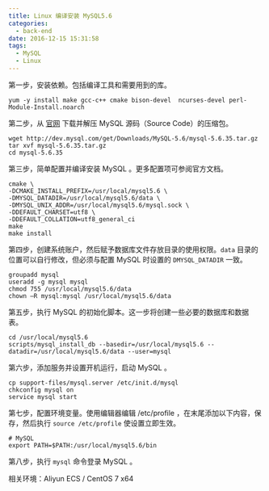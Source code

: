 ```yaml
---
title: Linux 编译安装 MySQL5.6
categories:
  - back-end
date: 2016-12-15 15:31:58
tags:
  - MySQL
  - Linux
---
```


第一步，安装依赖。包括编译工具和需要用到的库。

```
yum -y install make gcc-c++ cmake bison-devel  ncurses-devel perl-Module-Install.noarch
```
<!-- more -->

第二步，从 [官网](http://www.mysql.com/) 下载并解压 MySQL 源码（Source Code）的压缩包。

```
wget http://dev.mysql.com/get/Downloads/MySQL-5.6/mysql-5.6.35.tar.gz
tar xvf mysql-5.6.35.tar.gz
cd mysql-5.6.35
```

第三步，简单配置并编译安装 MySQL 。更多配置项可参阅官方文档。

```
cmake \
-DCMAKE_INSTALL_PREFIX=/usr/local/mysql5.6 \
-DMYSQL_DATADIR=/usr/local/mysql5.6/data \
-DMYSQL_UNIX_ADDR=/usr/local/mysql5.6/mysql.sock \
-DDEFAULT_CHARSET=utf8 \
-DDEFAULT_COLLATION=utf8_general_ci
make
make install
```

第四步，创建系统账户，然后赋予数据库文件存放目录的使用权限。`data` 目录的位置可以自行修改，但必须与配置 MySQL 时设置的 `DMYSQL_DATADIR` 一致。

```
groupadd mysql
useradd -g mysql mysql
chmod 755 /usr/local/mysql5.6/data
chown –R mysql:mysql /usr/local/mysql5.6/data
```

第五步，执行 MySQL 的初始化脚本。这一步将创建一些必要的数据库和数据表。

```
cd /usr/local/mysql5.6
scripts/mysql_install_db --basedir=/usr/local/mysql5.6 --datadir=/usr/local/mysql5.6/data --user=mysql
```

第六步，添加服务并设置开机运行，启动 MySQL 。

```
cp support-files/mysql.server /etc/init.d/mysql
chkconfig mysql on
service mysql start
```

第七步，配置环境变量。使用编辑器编辑 /etc/profile ，在末尾添加以下内容，保存，然后执行 `source /etc/profile` 使设置立即生效。

```
# MySQL
export PATH=$PATH:/usr/local/mysql5.6/bin
```

第八步，执行 `mysql` 命令登录 MySQL 。

相关环境：Aliyun ECS / CentOS 7 x64